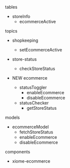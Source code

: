 
tables
- storeInfo
  - ecommerceActive

topics
- shopkeeping
  - setEcommerceActive
- store-status
  - checkStoreStatus
  
- NEW ecommerce
  - statusToggler
    - enableEcommerce
    - disableEcommerce
  - statusChecker
    - getStoreStatus

models
- ecommerceModel
  - fetchStoreStatus
  - enableEcommerce
  - disableEcommerce

components
- xiome-ecommerce
